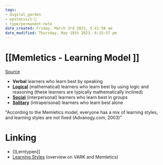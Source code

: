 ```yaml
---
tags: 
- digital_garden
- epstatus/1-🌱
- type/permanent-note
date_created: Friday, March 3rd 2023, 5:41:58 am
date_modified: Thursday, May 18th 2023, 6:15:57 pm
---
```

# [[Memletics - Learning Model ]]
[Source](https://www.educationcorner.com/learning-styles.html)

-   **Verbal** learners who learn best by speaking
-   **[Logical](https://www.educationcorner.com/learning-styles.html#logical)** (mathematical) learners who learn best by using logic and reasoning (these learners are typically mathematically inclined)
-   **[Social](https://www.educationcorner.com/learning-styles.html#social)** (interpersonal) learners who learn best in groups
-   **[Solitary](https://www.educationcorner.com/learning-styles.html#solitary)** (intrapersonal) learners who learn best alone

"According to the Memletics model, everyone has a mix of learning styles, and learning styles are not fixed (Advanogy.com, 2003)"

# Linking
+ [[Lerntypen]]
+ [Learning Styles](https://www.educationcorner.com/learning-styles.html) (overview on VARK and Memletics)

